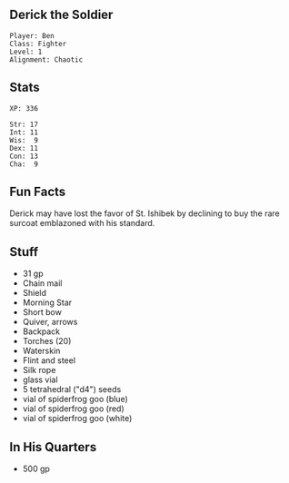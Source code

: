 
## Derick the Soldier

    Player: Ben
    Class: Fighter
    Level: 1
    Alignment: Chaotic

## Stats

    XP: 336

    Str: 17
    Int: 11
    Wis:  9
    Dex: 11
    Con: 13
    Cha:  9

## Fun Facts

Derick may have lost the favor of St. Ishibek by declining to buy the rare
surcoat emblazoned with his standard.

## Stuff

* 31 gp
* Chain mail
* Shield
* Morning Star
* Short bow
* Quiver, arrows
* Backpack
* Torches (20)
* Waterskin
* Flint and steel
* Silk rope
* glass vial
* 5 tetrahedral ("d4") seeds
* vial of spiderfrog goo (blue)
* vial of spiderfrog goo (red)
* vial of spiderfrog goo (white)

## In His Quarters

* 500 gp
